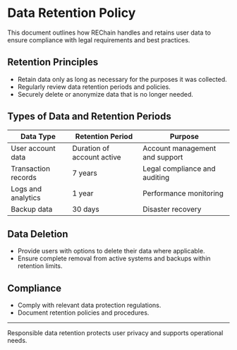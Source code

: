 # Data Retention Policy

This document outlines how REChain handles and retains user data to ensure compliance with legal requirements and best practices.

## Retention Principles

- Retain data only as long as necessary for the purposes it was collected.
- Regularly review data retention periods and policies.
- Securely delete or anonymize data that is no longer needed.

## Types of Data and Retention Periods

| Data Type           | Retention Period          | Purpose                          |
|---------------------|--------------------------|---------------------------------|
| User account data   | Duration of account active | Account management and support  |
| Transaction records | 7 years                  | Legal compliance and auditing   |
| Logs and analytics  | 1 year                   | Performance monitoring          |
| Backup data         | 30 days                  | Disaster recovery               |

## Data Deletion

- Provide users with options to delete their data where applicable.
- Ensure complete removal from active systems and backups within retention limits.

## Compliance

- Comply with relevant data protection regulations.
- Document retention policies and procedures.

---

Responsible data retention protects user privacy and supports operational needs.
